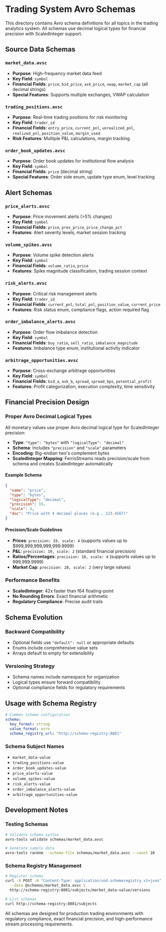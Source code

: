 # Trading System Avro Schemas

This directory contains Avro schema definitions for all topics in the trading analytics system. All schemas use decimal logical types for financial precision with ScaledInteger support.

## Source Data Schemas

### `market_data.avsc`
- **Purpose**: High-frequency market data feed
- **Key Field**: `symbol`
- **Financial Fields**: `price`, `bid_price`, `ask_price`, `vwap`, `market_cap` (all decimal strings)
- **Special Features**: Supports multiple exchanges, VWAP calculation

### `trading_positions.avsc`
- **Purpose**: Real-time trading positions for risk monitoring
- **Key Field**: `trader_id`
- **Financial Fields**: `entry_price`, `current_pnl`, `unrealized_pnl`, `realized_pnl`, `position_value`, `margin_used`
- **Risk Features**: Multiple P&L calculations, margin tracking

### `order_book_updates.avsc`
- **Purpose**: Order book updates for institutional flow analysis
- **Key Field**: `symbol`
- **Financial Fields**: `price` (decimal string)
- **Special Features**: Order side enum, update type enum, level tracking

## Alert Schemas

### `price_alerts.avsc`
- **Purpose**: Price movement alerts (>5% changes)
- **Key Field**: `symbol`
- **Financial Fields**: `price`, `prev_price`, `price_change_pct`
- **Features**: Alert severity levels, market session tracking

### `volume_spikes.avsc`
- **Purpose**: Volume spike detection alerts
- **Key Field**: `symbol`
- **Financial Fields**: `volume_ratio`, `price`
- **Features**: Spike magnitude classification, trading session context

### `risk_alerts.avsc`
- **Purpose**: Critical risk management alerts
- **Key Field**: `trader_id`
- **Financial Fields**: `current_pnl`, `total_pnl`, `position_value`, `current_price`
- **Features**: Risk status enum, compliance flags, action required flag

### `order_imbalance_alerts.avsc`
- **Purpose**: Order flow imbalance detection
- **Key Field**: `symbol`
- **Financial Fields**: `buy_ratio`, `sell_ratio`, `imbalance_magnitude`
- **Features**: Imbalance type enum, institutional activity indicator

### `arbitrage_opportunities.avsc`
- **Purpose**: Cross-exchange arbitrage opportunities
- **Key Field**: `symbol`
- **Financial Fields**: `bid_a`, `ask_b`, `spread`, `spread_bps`, `potential_profit`
- **Features**: Profit categorization, execution complexity, time sensitivity

## Financial Precision Design

### Proper Avro Decimal Logical Types
All monetary values use proper Avro decimal logical type for ScaledInteger precision:
- **Type**: `"type": "bytes"` with `"logicalType": "decimal"`
- **Schema**: Includes `"precision"` and `"scale"` parameters
- **Encoding**: Big-endian two's complement bytes
- **ScaledInteger Mapping**: FerrisStreams reads precision/scale from schema and creates ScaledInteger automatically

#### Example Schema
```json
{
  "name": "price",
  "type": "bytes",
  "logicalType": "decimal",
  "precision": 19,
  "scale": 4,
  "doc": "Price with 4 decimal places (e.g., 123.4567)"
}
```

#### Precision/Scale Guidelines
- **Prices**: `precision: 19, scale: 4` (supports values up to $999,999,999,999,999.9999)
- **P&L**: `precision: 19, scale: 2` (standard financial precision)
- **Ratios/Percentages**: `precision: 10, scale: 4` (supports values up to 999,999.9999)
- **Market Cap**: `precision: 28, scale: 2` (very large values)

### Performance Benefits
- **ScaledInteger**: 42x faster than f64 floating-point
- **No Rounding Errors**: Exact financial arithmetic
- **Regulatory Compliance**: Precise audit trails

## Schema Evolution

### Backward Compatibility
- Optional fields use `"default": null` or appropriate defaults
- Enums include comprehensive value sets
- Arrays default to empty for extensibility

### Versioning Strategy
- Schema names include namespace for organization
- Logical types ensure forward compatibility
- Optional compliance fields for regulatory requirements

## Usage with Schema Registry

```yaml
# Common schema configuration
schema:
  key_format: string
  value_format: avro
  schema_registry_url: "http://schema-registry:8081"
```

### Schema Subject Names
- `market_data-value`
- `trading_positions-value`
- `order_book_updates-value`
- `price_alerts-value`
- `volume_spikes-value`
- `risk_alerts-value`
- `order_imbalance_alerts-value`
- `arbitrage_opportunities-value`

## Development Notes

### Testing Schemas
```bash
# Validate schema syntax
avro-tools validate schemas/market_data.avsc

# Generate sample data
avro-tools random --schema-file schemas/market_data.avsc --count 10
```

### Schema Registry Management
```bash
# Register schema
curl -X POST -H "Content-Type: application/vnd.schemaregistry.v1+json" \
  --data @schemas/market_data.avsc \
  http://schema-registry:8081/subjects/market_data-value/versions

# List schemas
curl http://schema-registry:8081/subjects
```

All schemas are designed for production trading environments with regulatory compliance, exact financial precision, and high-performance stream processing requirements.